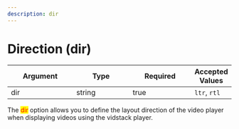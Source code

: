 ```yaml
---
description: dir
---
```


# Direction (dir)

<table><thead><tr><th width="167">Argument</th><th width="157">Type</th><th width="159" data-type="checkbox">Required</th><th>Accepted Values</th></tr></thead><tbody><tr><td>dir</td><td>string</td><td>true</td><td><code>ltr</code>, <code>rtl</code></td></tr></tbody></table>

The <mark style="color:red;">dir</mark> option allows you to define the layout direction of the video player when displaying videos using the vidstack player.&#x20;





